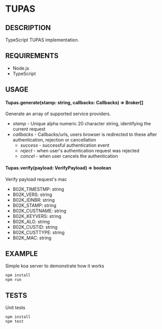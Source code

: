 # TUPAS

## DESCRIPTION

TypeScript TUPAS implementation.

## REQUIREMENTS

* Node.js
* TypeScript

## USAGE

#### Tupas.generate(stamp: string, callbacks: Callbacks) => Broker[]
Generate an array of supported service providers.

* *stamp* - Unique alpha numeric 20 character string, identifying the current request
* *callbacks* - Callbacks/urls, users browser is redirected to these after authentication, rejection or cancellation
  * *success* - successful authentication event
  * *reject* - when user's authentication request was rejected
  * *cancel* - when user cancels the authentication


#### Tupas.verify(payload: VerifyPayload) => boolean
Verify payload request's mac
* B02K_TIMESTMP: string
* B02K_VERS: string
* B02K_IDNBR: string
* B02K_STAMP: string
* B02K_CUSTNAME: string
* B02K_KEYVERS: string
* B02K_ALG: string
* B02K_CUSTID: string
* B02K_CUSTTYPE: string
* B02K_MAC: string

## EXAMPLE
Simple koa server to demonstrate how it works

    npm install
    npm run

## TESTS
Unit tests

    npm install
    npm test




